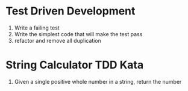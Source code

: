 Test Driven Development
===

1) Write a failing test
2) Write the simplest code that will make the test pass
3) refactor and remove all duplication

String Calculator TDD Kata
===

1) Given a single positive whole number in a string, return the number
